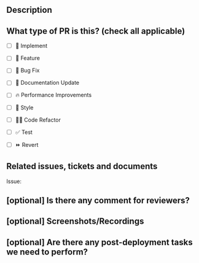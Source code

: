 ## Description
<!-- delete comment line and write -->


## What type of PR is this? (check all applicable)
- [ ] 🔨 Implement
- [ ] 🍕 Feature
- [ ] 🐛 Bug Fix
- [ ] 📝 Documentation Update
- [ ] 🔥 Performance Improvements
- [ ] 🎨 Style
- [ ] 🧑‍💻 Code Refactor
- [ ] ✅ Test
- [ ] ⏩ Revert


## Related issues, tickets and documents
<!-- delete comment and fill the empty spaces in the right column like below
Issue: resolve #1
-->
Issue: 


## [optional] Is there any comment for reviewers?


## [optional] Screenshots/Recordings


## [optional] Are there any post-deployment tasks we need to perform?

